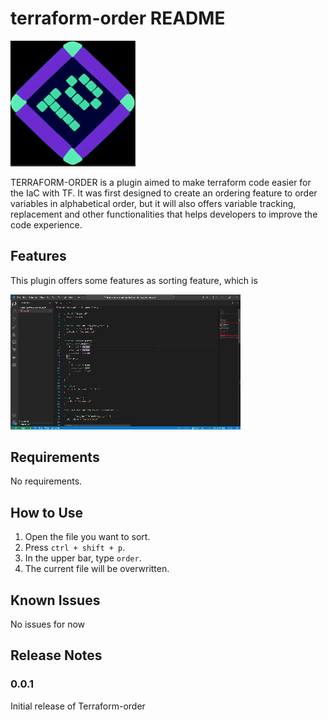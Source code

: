 # terraform-order README
<!-- 
![Terraform Order plugin Logo](./artifacts/images/tforder-logo.png "Terraform Order plugin") -->
<img src="./artifacts/images/tforder-logo.png" alt="drawing" width="200"/>

TERRAFORM-ORDER is a plugin aimed to make terraform code easier for the IaC with TF. It was first designed to create an ordering feature to order variables in alphabetical order, but it will also offers variable tracking, replacement and other functionalities that helps developers to improve the code experience.

## Features

This plugin offers some features as sorting feature, which is 

![sorting feature](./artifacts/videos/sort_feature_plugin.gif)


## Requirements

No requirements.

## How to Use
1. Open the file you want to sort.
2. Press `ctrl + shift + p`.
3. In the upper bar, type `order`.
4. The current file will be overwritten.

## Known Issues
No issues for now

## Release Notes

### 0.0.1

Initial release of Terraform-order

